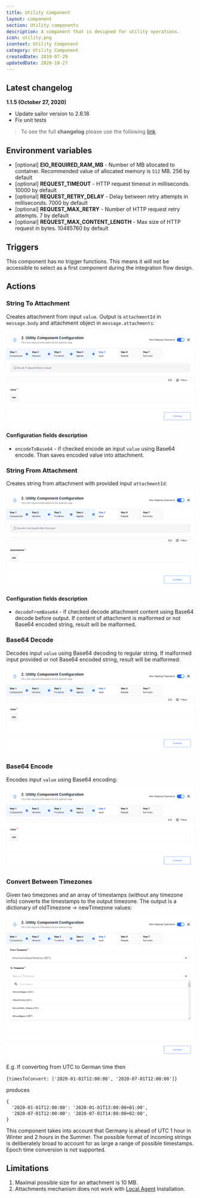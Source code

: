 ```yaml
---
title: Utility Component
layout: component
section: Utility components
description: A component that is designed for utility operations.
icon: utility.png
icontext: Utility Component
category: Utility Component
createdDate: 2019-07-29
updatedDate: 2020-10-27
---
```


## Latest changelog

**1.1.5 (October 27, 2020)**

* Update sailor version to 2.6.18
* Fix unit tests

> To see the full **changelog** please use the following [link](changelog).

## Environment variables

* [optional] **EIO_REQUIRED_RAM_MB** - Number of MB allocated to container. Recommended value of allocated memory is `512` MB. 256 by default
* [optional] **REQUEST_TIMEOUT** - HTTP request timeout in milliseconds. 10000 by default
* [optional] **REQUEST_RETRY_DELAY** - Delay between retry attempts in milliseconds. 7000 by default
* [optional] **REQUEST_MAX_RETRY** - Number of HTTP request retry attempts. 7 by default
* [optional] **REQUEST_MAX_CONTENT_LENGTH** - Max size of HTTP request in bytes. 10485760 by default

## Triggers

This component has no trigger functions. This means it will not be accessible to
select as a first component during the integration flow design.

## Actions

### String To Attachment

Creates attachment from input `value`. Output is `attachmentId` in `message.body` and attachment object in `message.attachments`:

![String To Attachment](img/string-to-attachment.png)

#### Configuration fields description

* `encodeToBase64` - if checked encode an input `value` using Base64 encode. Than saves encoded value into attachment.

### String From Attachment

Creates string from attachment with provided input `attachmentId`:

![String From Attachment](img/string-from-attachment.png)

#### Configuration fields description

* `decodeFromBase64` - if checked decode attachment content using Base64 decode before output. If content of attachment is malformed or not Base64 encoded string, result will be malformed.  

### Base64 Decode

Decodes input `value` using Base64 decoding to regular string. If malformed input provided or not Base64 encoded string, result will be malformed:

![Base64 Decode](img/decode.png)

### Base64 Encode

Encodes input `value` using Base64 encoding:

![Base64 Encode](img/encode.png)

### Convert Between Timezones

Given two timezones and an array of timestamps (without any timezone info) converts the timestamps to the output timezone. The output is a dictionary of oldTimezone -> newTimezone values:

![Convert Between Timezones](img/convert-between-timezones.png)

E.g. If converting from UTC to German time then

`{timesToConvert: ['2020-01-01T12:00:00', '2020-07-01T12:00:00']}`

produces

```
{
  '2020-01-01T12:00:00': '2020-01-01T13:00:00+01:00',
  '2020-07-01T12:00:00': '2020-07-01T14:00:00+02:00',
}
```

This component takes into account that Germany is ahead of UTC 1 hour in Winter and 2 hours in the Summer.
The possible format of incoming strings is deliberately broad to account for as large a range of possible timestamps.
Epoch time conversion is not supported.


## Limitations

1. Maximal possible size for an attachment is 10 MB.
2. Attachments mechanism does not work with [Local Agent](/getting-started/local-agent) Installation.
